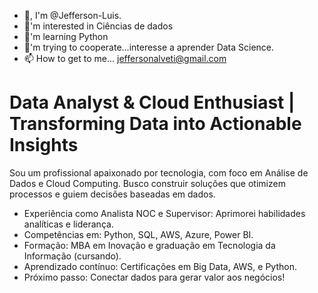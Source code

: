 - 👋, I'm @Jefferson-Luis.
- 👀'm interested in Ciências de dados
- 🌱'm learning Python
- 💞️'m trying to cooperate...interesse a aprender Data Science.
- 📫 How to get to me... jeffersonalveti@gmail.com

# Data Analyst & Cloud Enthusiast | Transforming Data into Actionable Insights

Sou um profissional apaixonado por tecnologia, com foco em Análise de Dados e Cloud Computing. Busco construir soluções que otimizem processos e guiem decisões baseadas em dados.
  * Experiência como Analista NOC e Supervisor:  Aprimorei habilidades analíticas e liderança.
  * Competências em: Python, SQL, AWS, Azure, Power BI.
  * Formação: MBA em Inovação e graduação em Tecnologia da Informação (cursando). 
  * Aprendizado contínuo:  Certificações em  Big Data, AWS, e Python.
  * Próximo passo: Conectar dados para gerar valor aos negócios!
